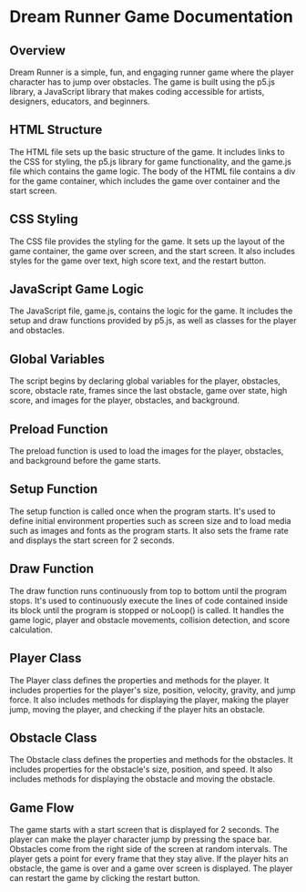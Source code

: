 # Dream Runner Game Documentation

## Overview

Dream Runner is a simple, fun, and engaging runner game where the player character has to jump over obstacles. The game is built using the p5.js library, a JavaScript library that makes coding accessible for artists, designers, educators, and beginners.

## HTML Structure

The HTML file sets up the basic structure of the game. It includes links to the CSS for styling, the p5.js library for game functionality, and the game.js file which contains the game logic. The body of the HTML file contains a div for the game container, which includes the game over container and the start screen.

## CSS Styling

The CSS file provides the styling for the game. It sets up the layout of the game container, the game over screen, and the start screen. It also includes styles for the game over text, high score text, and the restart button.

## JavaScript Game Logic

The JavaScript file, game.js, contains the logic for the game. It includes the setup and draw functions provided by p5.js, as well as classes for the player and obstacles.

## Global Variables
The script begins by declaring global variables for the player, obstacles, score, obstacle rate, frames since the last obstacle, game over state, high score, and images for the player, obstacles, and background.

## Preload Function
The preload function is used to load the images for the player, obstacles, and background before the game starts.

## Setup Function
The setup function is called once when the program starts. It's used to define initial environment properties such as screen size and to load media such as images and fonts as the program starts. It also sets the frame rate and displays the start screen for 2 seconds.

## Draw Function
The draw function runs continuously from top to bottom until the program stops. It's used to continuously execute the lines of code contained inside its block until the program is stopped or noLoop() is called. It handles the game logic, player and obstacle movements, collision detection, and score calculation.

## Player Class
The Player class defines the properties and methods for the player. It includes properties for the player's size, position, velocity, gravity, and jump force. It also includes methods for displaying the player, making the player jump, moving the player, and checking if the player hits an obstacle.

## Obstacle Class
The Obstacle class defines the properties and methods for the obstacles. It includes properties for the obstacle's size, position, and speed. It also includes methods for displaying the obstacle and moving the obstacle.

## Game Flow

The game starts with a start screen that is displayed for 2 seconds. The player can make the player character jump by pressing the space bar. Obstacles come from the right side of the screen at random intervals. The player gets a point for every frame that they stay alive. If the player hits an obstacle, the game is over and a game over screen is displayed. The player can restart the game by clicking the restart button.
